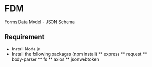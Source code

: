 # FDM
Forms Data Model - JSON Schema

## Requirement

* Install Node.js
* Install the following packages (npm install)
** express
** request
** body-parser
** fs
** axios
** jsonwebtoken

